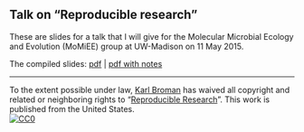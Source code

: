 ## Talk on &ldquo;Reproducible research&rdquo;

These are slides for a talk that I will give
for the Molecular Microbial Ecology and Evolution (MoMiEE) group at
UW-Madison on 11 May 2015.

The compiled slides:
[pdf](https://www.biostat.wisc.edu/~kbroman/presentations/repro_research.pdf) |
[pdf with notes](https://www.biostat.wisc.edu/~kbroman/presentations/repro_research_withnotes.pdf)

---

To the extent possible under law,
[Karl Broman](http://github.com/kbroman) has waived all copyright and
related or neighboring rights to
&ldquo;[Reproducible Research](https://github.com/kbroman/Talk_ReproRes)&rdquo;.
This work is published from the United States.
<br/>
[![CC0](http://i.creativecommons.org/p/zero/1.0/88x31.png)](http://creativecommons.org/publicdomain/zero/1.0/)
